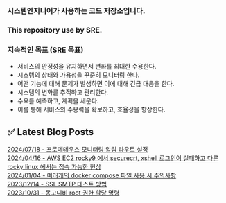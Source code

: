 
### 시스템엔지니어가 사용하는 코드 저장소입니다.
### This repository use by SRE.

### 지속적인 목표 (SRE 목표)
* 서비스의 안정성을 유지하면서 변화를 최대한 수용한다.
* 시스템의 상태와 가용성을 꾸준히 모니터링 한다.
* 어떤 기능에 대해 문제가 발생하면 이에 대해 긴급 대응을 한다.
* 시스템의 변화를 추적하고 관리한다.
* 수요를 예측하고, 계획을 세운다.
* 이를 통해 서비스의 수용력을 확보하고, 효율성을 향상한다.

## ✅ Latest Blog Posts
[2024/07/18 - 프로메테우스 모니터링 알림 라우트 설정](https://vitta.tistory.com/88) <br/>
[2024/04/16 - AWS EC2 rocky9 에서 securecrt, xshell 로그인이 실패하고 다른 rocky linux 에서는 접속 가능한 현상](https://vitta.tistory.com/85) <br/>
[2024/01/04 - 여러개의 docker compose 파일 사용 시 주의사항](https://vitta.tistory.com/84) <br/>
[2023/12/14 - SSL SMTP 테스트 방법](https://vitta.tistory.com/83) <br/>
[2023/10/31 - 몽고디비 root 권한 할당 명령](https://vitta.tistory.com/82) <br/>
